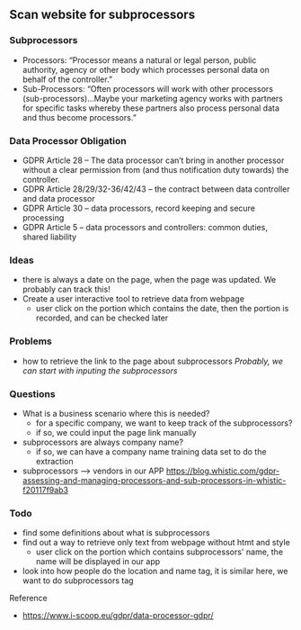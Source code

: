 ## Scan website for subprocessors
### Subprocessors 
* Processors: “Processor means a natural or legal person, public authority, agency or other body which processes personal data on behalf of the controller.”
* Sub-Processors: “Often processors will work with other processors (sub-processors)…Maybe your marketing agency works with partners for specific tasks whereby these partners also process personal data and thus become processors.”

### Data Processor Obligation
* GDPR Article 28 – The data processor can’t bring in another processor without a clear permission from (and thus notification duty towards) the controller.
* GDPR Article 28/29/32-36/42/43 – the contract between data controller and data processor
* GDPR Article 30 – data processors, record keeping and secure processing
* GDPR Article 5 – data processors and controllers: common duties, shared liability 

### Ideas
* there is always a date on the page, when the page was updated. We probably can track this!
* Create a user interactive tool to retrieve data from webpage  
  * user click on the portion which contains the date, then the portion is recorded, and can be checked later


### Problems
* how to retrieve the link to the page about subprocessors 
  *Probably, we can start with inputing the subprocessors*
  
### Questions
* What is a business scenario where this is needed?
  * for a specific company, we want to keep track of the subprocessors?
  * if so, we could input the page link manually
* subprocessors are always company name?
  * if so, we can have a company name training data set to do the extraction
* subprocessors --> vendors in our APP
https://blog.whistic.com/gdpr-assessing-and-managing-processors-and-sub-processors-in-whistic-f20117f9ab3

### Todo
* find some definitions about what is subprocessors
* find out a way to retrieve only text from webpage without htmt and style
  * user click on the portion which contains subprocessors' name, the name will be displayed in our app
* look into how people do the location and name tag, it is similar here, we want to do subprocessors tag



Reference
* https://www.i-scoop.eu/gdpr/data-processor-gdpr/ 
